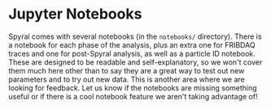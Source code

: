 # Jupyter Notebooks

Spyral comes with several notebooks (in the `notebooks/` directory). There is a notebook for each phase of the analysis, plus an extra one for FRIBDAQ traces and one for post-Spyral analysis, as well as a particle ID notebook. These are designed to be readable and self-explanatory, so we won't cover them much here other than to say they are a great way to test out new parameters and to try out new data. This is another area where we are looking for feedback. Let us know if the notebooks are missing something useful or if there is a cool notebook feature we aren't taking advantage of!
